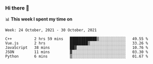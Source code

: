 ### Hi there 👋

📊 __This week I spent my time on__
<!--START_SECTION:waka-->
```text
Week: 24 October, 2021 - 30 October, 2021

C++          2 hrs 59 mins   ████████████▒░░░░░░░░░░░░   49.55 % 
Vue.js       2 hrs           ████████▒░░░░░░░░░░░░░░░░   33.26 % 
JavaScript   38 mins         ██▓░░░░░░░░░░░░░░░░░░░░░░   10.76 % 
JSON         11 mins         ▓░░░░░░░░░░░░░░░░░░░░░░░░   03.30 % 
Python       6 mins          ▒░░░░░░░░░░░░░░░░░░░░░░░░   01.67 % 
```
<!--END_SECTION:waka-->
<!--
**SREEHARI-M-S/SREEHARI-M-S** is a ✨ _special_ ✨ repository because its `README.md` (this file) appears on your GitHub profile.

Here are some ideas to get you started:

- 🔭 I’m currently working on ...
- 🌱 I’m currently learning ...
- 👯 I’m looking to collaborate on ...
- 🤔 I’m looking for help with ...
- 💬 Ask me about ...
- 📫 How to reach me: ...
- 😄 Pronouns: ...
- ⚡ Fun fact: ...
-->
